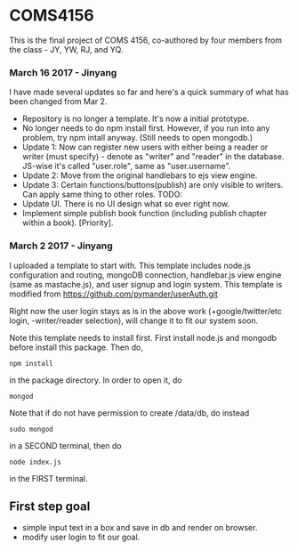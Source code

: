 # COMS4156
This is the final project of COMS 4156, co-authored by four members from the class - JY, YW, RJ, and YQ.

### March 16 2017 - Jinyang
I have made several updates so far and here's a quick summary of what has been changed from Mar 2.
- Repository is no longer a template. It's now a initial prototype.
- No longer needs to do npm install first. However, if you run into any problem, try npm intall anyway. (Still needs to open mongodb.)
- Update 1: Now can register new users with either being a reader or writer (must specify) - denote as "writer" and "reader" in the database. JS-wise it's called "user.role", same as "user.username".
- Update 2: Move from the original handlebars to ejs view engine.
- Update 3: Certain functions/buttons(publish) are only visible to writers. Can apply same thing to other roles.
TODO:
- Update UI. There is no UI design what so ever right now. 
- Implement simple publish book function (including publish chapter within a book). [Priority].
### March 2 2017 - Jinyang
I uploaded a template to start with. This template includes node.js configuration and routing, mongoDB connection, handlebar.js view engine (same as mastache.js), and user signup and login system. This template is modified from https://github.com/pymander/userAuth.git

Right now the user login stays as is in the above work (+google/twitter/etc login, -writer/reader selection), will change it to fit our system soon.

Note this template needs to install first. First install node.js and mongodb before install this package.
Then do,
```
npm install
```
in the package directory. 
In order to open it, do
```
mongod
```
Note that if do not have permission to create /data/db, do instead
```
sudo mongod
```
in a SECOND terminal, then do
```
node index.js
```
in the FIRST terminal.

## First step goal
- simple input text in a box and save in db and render on browser.
- modify user login to fit our goal.
